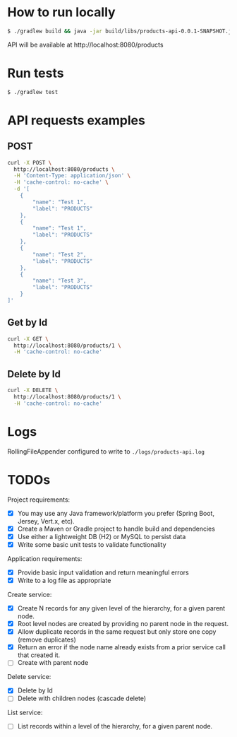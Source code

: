 # How to run locally

```bash
$ ./gradlew build && java -jar build/libs/products-api-0.0.1-SNAPSHOT.jar
```

API will be available at http://localhost:8080/products

# Run tests
```bash
$ ./gradlew test
```

# API requests examples

## POST

```bash
curl -X POST \
  http://localhost:8080/products \
  -H 'Content-Type: application/json' \
  -H 'cache-control: no-cache' \
  -d '[
    {
        "name": "Test 1",
        "label": "PRODUCTS"
    },
    {
        "name": "Test 1",
        "label": "PRODUCTS"
    },
    {
        "name": "Test 2",
        "label": "PRODUCTS"
    },
    {
        "name": "Test 3",
        "label": "PRODUCTS"
    }
]'
```

## Get by Id

```bash
curl -X GET \
  http://localhost:8080/products/1 \
  -H 'cache-control: no-cache'
```

## Delete by Id

```bash
curl -X DELETE \
  http://localhost:8080/products/1 \
  -H 'cache-control: no-cache'
```

# Logs

RollingFileAppender configured to write to `./logs/products-api.log`

# TODOs

Project requirements:
- [x] You may use any Java framework/platform you prefer (Spring Boot, Jersey, Vert.x, etc).
- [x] Create a Maven or Gradle project to handle build and dependencies
- [x] Use either a lightweight DB (H2) or MySQL to persist data
- [x] Write some basic unit tests to validate functionality

Application requirements:
- [x] Provide basic input validation and return meaningful errors
- [x] Write to a log file as appropriate

Create service:
- [x] Create N records for any given level of the hierarchy, for a given parent node.
- [x] Root level nodes are created by providing no parent node in the request.
- [x] Allow duplicate records in the same request but only store one copy (remove duplicates)
- [x] Return an error if the node name already exists from a prior service call that created it.
- [ ] Create with parent node 

Delete service:
- [x] Delete by Id
- [ ] Delete with children nodes (cascade delete)

List service:
- [ ] List records within a level of the hierarchy, for a given parent node.
